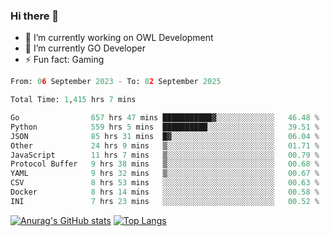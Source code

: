 ### Hi there 👋 

- 🔭 I’m currently working on OWL Development
- 🌱 I’m currently GO Developer
-  ⚡ Fun fact: Gaming
  
  <!--
- 👯 I’m looking to collaborate on ...
- 🤔 I’m looking for help with ...
- 💬 Ask me about ...
- 📫 How to reach me: ...
- 😄 Pronouns: ...
-->

<!--START_SECTION:waka-->

```python
From: 06 September 2023 - To: 02 September 2025

Total Time: 1,415 hrs 7 mins

Go                657 hrs 47 mins ███████████▓░░░░░░░░░░░░░   46.48 %
Python            559 hrs 5 mins  ██████████░░░░░░░░░░░░░░░   39.51 %
JSON              85 hrs 31 mins  █▓░░░░░░░░░░░░░░░░░░░░░░░   06.04 %
Other             24 hrs 9 mins   ▒░░░░░░░░░░░░░░░░░░░░░░░░   01.71 %
JavaScript        11 hrs 7 mins   ▒░░░░░░░░░░░░░░░░░░░░░░░░   00.79 %
Protocol Buffer   9 hrs 38 mins   ▒░░░░░░░░░░░░░░░░░░░░░░░░   00.68 %
YAML              9 hrs 32 mins   ▒░░░░░░░░░░░░░░░░░░░░░░░░   00.67 %
CSV               8 hrs 53 mins   ░░░░░░░░░░░░░░░░░░░░░░░░░   00.63 %
Docker            8 hrs 14 mins   ░░░░░░░░░░░░░░░░░░░░░░░░░   00.58 %
INI               7 hrs 23 mins   ░░░░░░░░░░░░░░░░░░░░░░░░░   00.52 %
```

<!--END_SECTION:waka-->

[![Anurag's GitHub stats](https://github-readme-stats.vercel.app/api?username=aebalz&show_icons=true&theme=codeSTACKr)](https://github.com/anuraghazra/github-readme-stats)
[![Top Langs](https://github-readme-stats.vercel.app/api/top-langs/?username=aebalz&layout=compact&card_width=350&theme=codeSTACKr)](https://github.com/anuraghazra/github-readme-stats)
<!-- [![Readme Card](https://github-readme-stats.vercel.app/api/pin/?username=aebalz&repo=go-gin-gone&show_owner=true)](https://github.com/anuraghazra/github-readme-stats)-->
